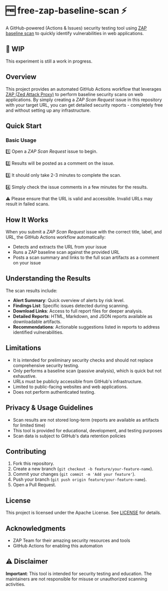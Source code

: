 # 🆓 free-zap-baseline-scan ⚡️

A GitHub-powered (Actions & Issues) security testing tool using [ZAP baseline scan](https://github.com/zaproxy/action-baseline) to quickly identify vulnerabilities in web applications.

## 🧪 WIP
This experiment is still a work in progress. 

## Overview
This project provides an automated GitHub Actions workflow that leverages [ZAP (Zed Attack Proxy)](https://www.zaproxy.org/) to perform baseline security scans on web applications. By simply creating a *ZAP Scan Request* issue in this repository with your target URL, you can get detailed security reports - completely free and without setting up any infrastructure.

## Quick Start
### Basic Usage
1️⃣ Open a *ZAP Scan Request* issue to begin.

2️⃣ Results will be posted as a comment on the issue. 

3️⃣ It should only take 2-3 minutes to complete the scan.

4️⃣ Simply check the issue comments in a few minutes for the results.

⚠️ Please ensure that the URL is valid and accessible. Invalid URLs may result in failed scans.

## How It Works
When you submit a *ZAP Scan Request* issue with the correct title, label, and URL, the GitHub Actions workflow automatically:
- Detects and extracts the URL from your issue
- Runs a ZAP baseline scan against the provided URL
- Posts a scan summary and links to the full scan artifacts as a comment on your issue

## Understanding the Results
The scan results include:
- **Alert Summary**: Quick overview of alerts by risk level.
- **Findings List**: Specific issues detected during scanning.
- **Download Links**: Access to full report files for deeper analysis. 
- **Detailed Reports**: HTML, Markdown, and JSON reports available as downloadable artifacts.
- **Recommendations**: Actionable suggestions listed in reports to address identified vulnerabilities.

## Limitations
- It is intended for preliminary security checks and should not replace comprehensive security testing.
- Only performs a baseline scan (passive analysis), which is quick but not exhaustive.
- URLs must be publicly accessible from GitHub's infrastructure.
- Limited to public-facing websites and web applications.
- Does not perform authenticated testing. 

## Privacy & Usage Guidelines
- Scan results are not stored long-term (reports are available as artifacts for limited time)
- This tool is provided for educational, development, and testing purposes 
- Scan data is subject to GitHub's data retention policies

## Contributing
1. Fork this repository.
2. Create a new branch (`git checkout -b feature/your-feature-name`).
3. Commit your changes (`git commit -m 'Add your feature'`).
4. Push your branch (`git push origin feature/your-feature-name`).
5. Open a Pull Request.

## License
This project is licensed under the Apache License. See [LICENSE](LICENSE) for details.

## Acknowledgments
- ZAP Team for their amazing security resources and tools
- GitHub Actions for enabling this automation

## ⚠️ Disclaimer
**Important**: This tool is intended for security testing and education. The maintainers are not responsible for misuse or unauthorized scanning activities.

